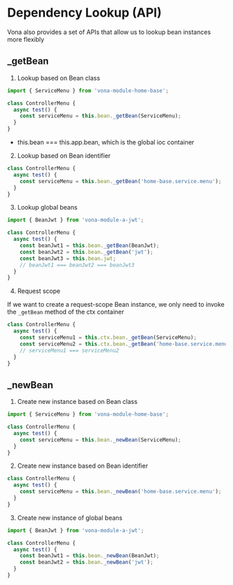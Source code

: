 # Dependency Lookup (API)

Vona also provides a set of APIs that allow us to lookup bean instances more flexibly

## _getBean

1. Lookup based on Bean class

``` typescript
import { ServiceMenu } from 'vona-module-home-base';

class ControllerMenu {
  async test() {
    const serviceMenu = this.bean._getBean(ServiceMenu);
  }
}
```

- this.bean === this.app.bean, which is the global ioc container

2. Lookup based on Bean identifier

``` typescript
class ControllerMenu {
  async test() {
    const serviceMenu = this.bean._getBean('home-base.service.menu');
  }
}
```

3. Lookup global beans

``` typescript
import { BeanJwt } from 'vona-module-a-jwt';

class ControllerMenu {
  async test() {
    const beanJwt1 = this.bean._getBean(BeanJwt);
    const beanJwt2 = this.bean._getBean('jwt');
    const beanJwt3 = this.bean.jwt;
    // beanJwt1 === beanJwt2 === beanJwt3
  }
}
```

4. Request scope

If we want to create a request-scope Bean instance, we only need to invoke the `_getBean` method of the ctx container

``` typescript
class ControllerMenu {
  async test() {
    const serviceMenu1 = this.ctx.bean._getBean(ServiceMenu);
    const serviceMenu2 = this.ctx.bean._getBean('home-base.service.menu');
    // serviceMenu1 === serviceMenu2
  }
}
```

## _newBean

1. Create new instance based on Bean class

``` typescript
import { ServiceMenu } from 'vona-module-home-base';

class ControllerMenu {
  async test() {
    const serviceMenu = this.bean._newBean(ServiceMenu);
  }
}
```

2. Create new instance based on Bean identifier

``` typescript
class ControllerMenu {
  async test() {
    const serviceMenu = this.bean._newBean('home-base.service.menu');
  }
}
```

3. Create new instance of global beans

``` typescript
import { BeanJwt } from 'vona-module-a-jwt';

class ControllerMenu {
  async test() {
    const beanJwt1 = this.bean._newBean(BeanJwt);
    const beanJwt2 = this.bean._newBean('jwt');
  }
}
```
